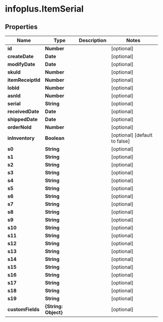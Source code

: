 # infoplus.ItemSerial

## Properties
Name | Type | Description | Notes
------------ | ------------- | ------------- | -------------
**id** | **Number** |  | [optional] 
**createDate** | **Date** |  | [optional] 
**modifyDate** | **Date** |  | [optional] 
**skuId** | **Number** |  | [optional] 
**itemReceiptId** | **Number** |  | [optional] 
**lobId** | **Number** |  | [optional] 
**asnId** | **Number** |  | [optional] 
**serial** | **String** |  | [optional] 
**receivedDate** | **Date** |  | [optional] 
**shippedDate** | **Date** |  | [optional] 
**orderNoId** | **Number** |  | [optional] 
**inInventory** | **Boolean** |  | [optional] [default to false]
**s0** | **String** |  | [optional] 
**s1** | **String** |  | [optional] 
**s2** | **String** |  | [optional] 
**s3** | **String** |  | [optional] 
**s4** | **String** |  | [optional] 
**s5** | **String** |  | [optional] 
**s6** | **String** |  | [optional] 
**s7** | **String** |  | [optional] 
**s8** | **String** |  | [optional] 
**s9** | **String** |  | [optional] 
**s10** | **String** |  | [optional] 
**s11** | **String** |  | [optional] 
**s12** | **String** |  | [optional] 
**s13** | **String** |  | [optional] 
**s14** | **String** |  | [optional] 
**s15** | **String** |  | [optional] 
**s16** | **String** |  | [optional] 
**s17** | **String** |  | [optional] 
**s18** | **String** |  | [optional] 
**s19** | **String** |  | [optional] 
**customFields** | **{String: Object}** |  | [optional] 


